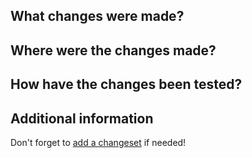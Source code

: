  <!--- ** Partial or incorrectly filled out PRs may be asked for more info.--->

## What changes were made?

## Where were the changes made?

<!--- Please add the appropriate label(s) --->
<!--- For example, for changes to the next-drupal-starter, select the next-drupal label--->

## How have the changes been tested?

## Additional information

<!--- Add any other context about the feature or fix here. --->

Don't forget to [add a changeset](https://github.com/pantheon-systems/decoupled-kit-js#generating-a-changeset) if needed!
